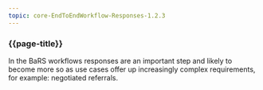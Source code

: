 ```yaml
---
topic: core-EndToEndWorkflow-Responses-1.2.3
---
```


### {{page-title}}

In the BaRS workflows responses are an important step and likely to become more so as use cases offer up increasingly complex requirements, for example: negotiated referrals.

<br>